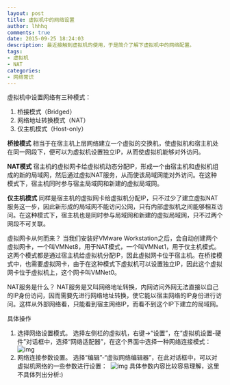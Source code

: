 ```yaml
---
layout: post
title: 虚拟机中的网络设置
author: lhhhq
comments: true
date: 2015-09-25 18:24:03
description: 最近接触到虚拟机的使用，于是简介了解下虚拟机中的网络配置。
tags:
- 虚拟机
- NAT
categories:
- 网络常识
---
```


虚拟机中设置网络有三种模式：
1. 桥接模式（Bridged）
2. 网络地址转换模式（NAT）
3. 仅主机模式（Host-only）

**桥接模式**
相当于在宿主机上层网络建立一个虚拟的交换机，使虚拟机和宿主机处在同一网段下，便可以为虚拟机设置独立IP，从而使虚拟机能够对外访问。

**NAT模式**
宿主机的虚拟网卡给虚拟机动态分配IP，形成一个由宿主机和虚拟机组成的新的局域网，然后通过虚拟NAT服务，从而使该局域网能对外访问。在这种模式下，宿主机同时参与宿主局域网和新建的虚拟局域网。

**仅主机模式**
同样是宿主机的虚拟网卡给虚拟机分配IP，只不过少了建立虚拟NAT服务这一步，因此新形成的局域网不能访问公网，只有内部虚拟机之间能够相互访问。在这种模式下，宿主机也是同时参与局域网和新建的虚拟局域网，只不过两个网段不可关联。

虚拟网卡从何而来？
当我们安装好VMware Workstation之后，会自动创建两个虚拟网卡，一个叫VMNet8，用于NAT模式，一个叫VMNet1，用于仅主机模式。这两个模式都是通过宿主机给虚拟机分配IP，因此虚拟网卡位于宿主机。在桥接模式中，也需要虚拟网卡，由于在这种模式下虚拟机可以设置独立IP，因此这个虚拟网卡位于虚拟机上，这个网卡叫VMNet0。

NAT服务是什么？
NAT服务是又叫网络地址转换，内网访问外网无法直接以自己的IP身份访问，因而需要先进行网络地址转换，使它能以宿主网络的IP身份进行访问。这样从外部网络看，只能看到宿主网络IP，而看不到这个IP下建立的局域网。

具体操作
1. 选择网络设置模式。
   选择左侧栏的虚拟机，右键→“设置”，在“虚拟机设置-硬件”对话框中，选择“网络适配器”，在这个界面中选择一种网络连接模式： 
   ![img](http://ce.sysu.edu.cn/hope/UploadFiles/image/jpg/201509/20150925183432505.jpg)
2. 网络连接参数设置。
   选择“编辑”-“虚拟网络编辑器”，在此对话框中，可以对虚拟机网络的一些参数进行设置： 
   ![img](http://ce.sysu.edu.cn/hope/UploadFiles/image/jpg/201509/20150925183838081.jpg)
   具体参数内容比较容易理解，这里不具体列出分析:) 


